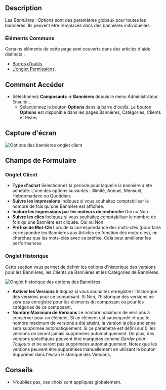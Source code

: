 <!-- Filename: Help4.x:Banners:_Options  / Display title: Bannières : Options -->

## Description

Les *Bannières : Options* sont des paramètres globaux pour toutes les bannières. Ils peuvent être 
remplacés dans des bannières individuelles.

### Éléments Communs

Certains éléments de cette page sont couverts dans des articles d'aide distincts :

* [Barres d'outils](jdocmanual?article=help/common-elements/toolbars).
* [L'onglet Permissions](jdocmanual?article=help/common-elements/edit-permissions).

## Comment Accéder

- Sélectionnez **Composants → Bannières** depuis le menu Administrateur. Ensuite...
  - Sélectionnez le bouton **Options** dans la barre d'outils. Le bouton **Options**
    est disponible dans les pages Bannières, Catégories, Clients et Pistes.

## Capture d'écran

![Options des bannières onglet client](../../../fr/images/banners/banners-options-client-tab.png)

## Champs de Formulaire

### Onglet Client

- **Type d'achat** Sélectionnez la période pour laquelle la bannière a été achetée.
  L'une des options suivantes : Illimité, Annuel, Mensuel, Hebdomadaire ou Quotidien.
- **Suivre les Impressions** Indiquez si vous souhaitez comptabiliser le nombre de fois
  qu'une Bannière est affichée.
- **Inclure les impressions par les moteurs de recherche** Oui ou Non.
- **Suivre les clics** Indiquez si vous souhaitez comptabiliser le nombre de fois
  qu'une Bannière est cliquée. Oui ou Non.
- **Préfixe de Mot-Clé** Lors de la correspondance des mots-clés (pour faire correspondre les Bannières
  aux Articles en fonction des mots-clés), ne cherchez que les mots-clés avec ce
  préfixe. Cela peut améliorer les performances.

### Onglet Historique

Cette section vous permet de définir les options d'historique des versions pour les Bannières,
les Clients de Bannières et les Catégories de Bannières.

![Onglet historique des options des Bannières](../../../fr/images/banners/banners-options-history-tab.png)

- **Activer les Versions** Indiquez si vous souhaitez enregistrer l'historique des versions
  pour ce composant. Si Non, l'historique des versions ne sera pas enregistré pour
  les éléments du composant ou pour les catégories de ce composant.
- **Nombre Maximum de Versions** Le nombre maximum de versions à conserver pour un
  élément. Si un élément est sauvegardé et que le nombre maximum de versions a été
  atteint, la version la plus ancienne sera supprimée automatiquement. Si ce paramètre est défini sur
  0, les versions ne seront jamais supprimées automatiquement. De plus, des versions spécifiques peuvent être marquées comme *Garder pour Toujours* et ne seront pas supprimées
  automatiquement. Notez que les versions peuvent être supprimées manuellement en utilisant le
  bouton Supprimer dans l'écran Historique des Versions.

## Conseils

- N'oubliez pas, ces choix sont appliqués globalement.

